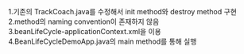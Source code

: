 1.기존의 TrackCoach.java를 수정해서 init method와 destroy method 구현  
2.method의 naming convention이 존재하지 않음  
3.beanLifeCycle-applicationContext.xml을 이용  
4.BeanLifeCycleDemoApp.java의 main method를 통해 실행  

